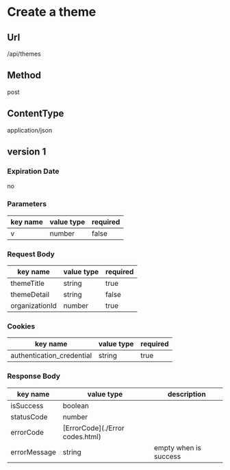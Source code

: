 # Create a theme

## Url

/api/themes

## Method

post

## ContentType

application/json

## version 1

### Expiration Date

no

### Parameters

key name | value type | required
--- | --- | ---
v | number | false

### Request Body

key name | value type | required
--- | --- | ---
themeTitle | string | true
themeDetail | string | false
organizationId | number | true

### Cookies

key name | value type | required
--- | --- | ---
authentication_credential | string | true

### Response Body

key name | value type | description
--- | --- | ---
isSuccess | boolean |
statusCode | number |
errorCode | [ErrorCode](./Error codes.html) |
errorMessage | string | empty when is success